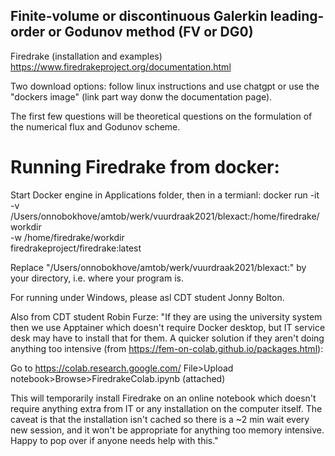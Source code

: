## Finite-volume or discontinuous Galerkin leading-order or Godunov method (FV or DG0)

Firedrake (installation and examples)
https://www.firedrakeproject.org/documentation.html

Two download options: follow linux instructions and use chatgpt or use the "dockers image" (link part way donw the documentation page).

The first few questions will be theoretical questions on the formulation of the numerical flux and Godunov scheme.

# Running Firedrake from docker:
Start Docker engine in Applications folder, then in a termianl:
docker run -it \
  -v /Users/onnobokhove/amtob/werk/vuurdraak2021/blexact:/home/firedrake/workdir \
  -w /home/firedrake/workdir \
  firedrakeproject/firedrake:latest

Replace "/Users/onnobokhove/amtob/werk/vuurdraak2021/blexact:" by your directory, i.e. where your program is.

For running under Windows, please asl CDT student Jonny Bolton.

Also from CDT student Robin Furze:
"If they are using the university system then we use Apptainer which doesn't require Docker desktop, but IT service desk may have to install that for them. A quicker solution if they aren't doing anything too intensive (from https://fem-on-colab.github.io/packages.html):

Go to https://colab.research.google.com/
File>Upload notebook>Browse>FiredrakeColab.ipynb (attached)

This will temporarily install Firedrake on an online notebook which doesn't require anything extra from IT or any installation on the computer itself. The caveat is that the installation isn't cached so there is a ~2 min wait every new session, and it won't be appropriate for anything too memory intensive.
Happy to pop over if anyone needs help with this."
